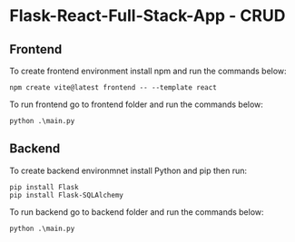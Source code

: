 # Flask-React-Full-Stack-App - CRUD

## Frontend

To create frontend environment install npm and run the commands below:

```
npm create vite@latest frontend -- --template react
```

To run frontend go to frontend folder and run the commands below:

```
python .\main.py
```

## Backend

To create backend environmnet install Python and pip then run:

```
pip install Flask
pip install Flask-SQLAlchemy
```

To run backend go to backend folder and run the commands below:

```
python .\main.py
```
